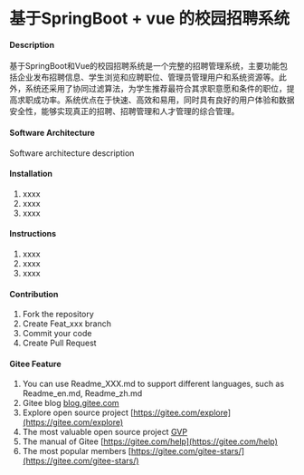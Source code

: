 # 基于SpringBoot + vue 的校园招聘系统

#### Description
 基于SpringBoot和Vue的校园招聘系统是一个完整的招聘管理系统，主要功能包括企业发布招聘信息、学生浏览和应聘职位、管理员管理用户和系统资源等。此外，系统还采用了协同过滤算法，为学生推荐最符合其求职意愿和条件的职位，提高求职成功率。系统优点在于快速、高效和易用，同时具有良好的用户体验和数据安全性，能够实现真正的招聘、招聘管理和人才管理的综合管理。

#### Software Architecture
Software architecture description

#### Installation

1.  xxxx
2.  xxxx
3.  xxxx

#### Instructions

1.  xxxx
2.  xxxx
3.  xxxx

#### Contribution

1.  Fork the repository
2.  Create Feat_xxx branch
3.  Commit your code
4.  Create Pull Request


#### Gitee Feature

1.  You can use Readme\_XXX.md to support different languages, such as Readme\_en.md, Readme\_zh.md
2.  Gitee blog [blog.gitee.com](https://blog.gitee.com)
3.  Explore open source project [https://gitee.com/explore](https://gitee.com/explore)
4.  The most valuable open source project [GVP](https://gitee.com/gvp)
5.  The manual of Gitee [https://gitee.com/help](https://gitee.com/help)
6.  The most popular members  [https://gitee.com/gitee-stars/](https://gitee.com/gitee-stars/)
